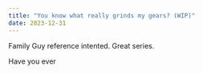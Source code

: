 ```yaml
---
title: "You know what really grinds my gears? (WIP)"
date: 2023-12-31
---
```


Family Guy reference intented. Great series.

Have you ever
